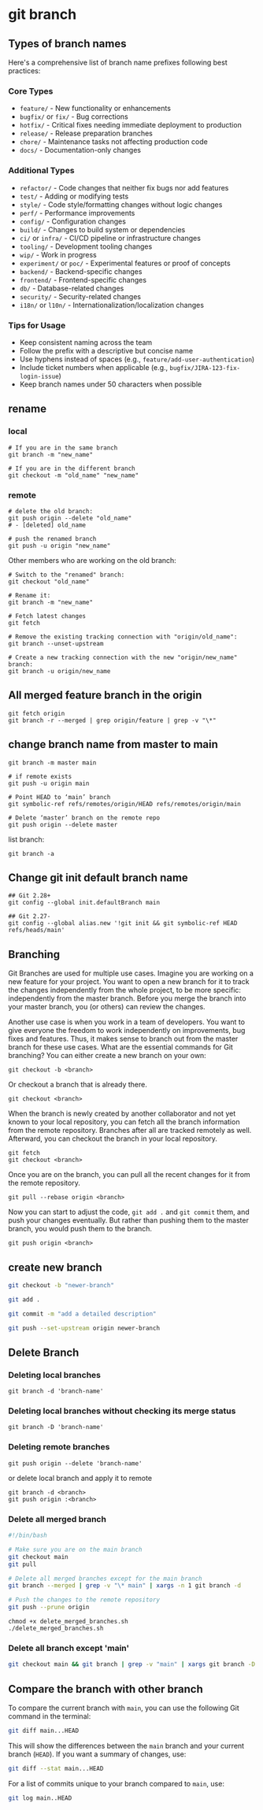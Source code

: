 # git branch

## Types of branch names

Here's a comprehensive list of branch name prefixes following best practices:

### Core Types

- `feature/` - New functionality or enhancements
- `bugfix/` or `fix/` - Bug corrections
- `hotfix/` - Critical fixes needing immediate deployment to production
- `release/` - Release preparation branches
- `chore/` - Maintenance tasks not affecting production code
- `docs/` - Documentation-only changes

### Additional Types

- `refactor/` - Code changes that neither fix bugs nor add features
- `test/` - Adding or modifying tests
- `style/` - Code style/formatting changes without logic changes
- `perf/` - Performance improvements
- `config/` - Configuration changes
- `build/` - Changes to build system or dependencies
- `ci/` or `infra/` - CI/CD pipeline or infrastructure changes
- `tooling/` - Development tooling changes
- `wip/` - Work in progress
- `experiment/` or `poc/` - Experimental features or proof of concepts
- `backend/` - Backend-specific changes
- `frontend/` - Frontend-specific changes
- `db/` - Database-related changes
- `security/` - Security-related changes
- `i18n/` or `l10n/` - Internationalization/localization changes

### Tips for Usage

- Keep consistent naming across the team
- Follow the prefix with a descriptive but concise name
- Use hyphens instead of spaces (e.g., `feature/add-user-authentication`)
- Include ticket numbers when applicable (e.g., `bugfix/JIRA-123-fix-login-issue`)
- Keep branch names under 50 characters when possible

## rename

### local

```
# If you are in the same branch
git branch -m "new_name"

# If you are in the different branch
git checkout -m "old_name" "new_name"
```

### remote

```
# delete the old branch:
git push origin --delete "old_name"
# - [deleted] old_name

# push the renamed branch
git push -u origin "new_name"
```

Other members who are working on the old branch:

```
# Switch to the "renamed" branch:
git checkout "old_name"

# Rename it:
git branch -m "new_name"

# Fetch latest changes
git fetch

# Remove the existing tracking connection with "origin/old_name":
git branch --unset-upstream

# Create a new tracking connection with the new "origin/new_name" branch:
git branch -u origin/new_name
```

## All merged feature branch in the origin

```
git fetch origin
git branch -r --merged | grep origin/feature | grep -v "\*"
```

## change branch name from master to main

```
git branch -m master main

# if remote exists
git push -u origin main

# Point HEAD to ‘main’ branch
git symbolic-ref refs/remotes/origin/HEAD refs/remotes/origin/main

# Delete ‘master’ branch on the remote repo
git push origin --delete master
```

list branch:

```
git branch -a
```

## Change git init default branch name

```
## Git 2.28+
git config --global init.defaultBranch main

## Git 2.27-
git config --global alias.new '!git init && git symbolic-ref HEAD refs/heads/main'
```

## Branching

Git Branches are used for multiple use cases. Imagine you are working on a new feature for your project. You want to open a new branch for it to track the changes independently from the whole project, to be more specific: independently from the master branch. Before you merge the branch into your master branch, you (or others) can review the changes.

Another use case is when you work in a team of developers. You want to give everyone the freedom to work independently on improvements, bug fixes and features. Thus, it makes sense to branch out from the master branch for these use cases. What are the essential commands for Git branching? You can either create a new branch on your own:

```
git checkout -b <branch>
```

Or checkout a branch that is already there.

```
git checkout <branch>
```

When the branch is newly created by another collaborator and not yet known to your local repository, you can fetch all the branch information from the remote repository. Branches after all are tracked remotely as well. Afterward, you can checkout the branch in your local repository.

```
git fetch
git checkout <branch>
```

Once you are on the branch, you can pull all the recent changes for it from the remote repository.

```
git pull --rebase origin <branch>
```

Now you can start to adjust the code, `git add .` and `git commit` them, and push your changes eventually. But rather than pushing them to the master branch, you would push them to the branch.

```
git push origin <branch>
```

## create new branch

```sh
git checkout -b "newer-branch"
```

```sh
git add .

git commit -m "add a detailed description"
```

```sh
git push --set-upstream origin newer-branch
```

## Delete Branch

### Deleting local branches

```
git branch -d 'branch-name'
```

### Deleting local branches without checking its merge status

```
git branch -D 'branch-name'
```

### Deleting remote branches

```
git push origin --delete 'branch-name'
```

or delete local branch and apply it to remote

```
git branch -d <branch>
git push origin :<branch>
```

### Delete all merged branch

```sh
#!/bin/bash

# Make sure you are on the main branch
git checkout main
git pull

# Delete all merged branches except for the main branch
git branch --merged | grep -v "\* main" | xargs -n 1 git branch -d

# Push the changes to the remote repository
git push --prune origin
```

```
chmod +x delete_merged_branches.sh
./delete_merged_branches.sh
```

### Delete all branch except 'main'

```sh
git checkout main && git branch | grep -v "main" | xargs git branch -D
```

## Compare the branch with other branch

To compare the current branch with `main`, you can use the following Git command in the terminal:

```bash
git diff main...HEAD
```

This will show the differences between the `main` branch and your current branch (`HEAD`). If you want a summary of changes, use:

```bash
git diff --stat main...HEAD
```

For a list of commits unique to your branch compared to `main`, use:

```bash
git log main..HEAD
```
